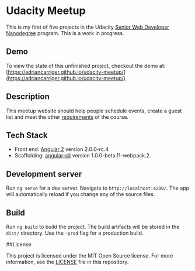 # Udacity Meetup

This is my first of five projects in the Udacity [Senior Web Developer Nanodegree](https://www.udacity.com/course/senior-web-developer-nanodegree--nd802) program. This is a work in progress.

## Demo

To view the state of this unfinished project, checkout the demo at: [https://adriancarriger.github.io/udacity-meetup/](https://adriancarriger.github.io/udacity-meetup/)

## Description

This meetup website should help people schedule events, create a guest list and meet the other [requirements](REQUIREMENTS.md) of the course.

## Tech Stack

* Front end: [Angular 2](https://github.com/angular/angular) version 2.0.0-rc.4
* Scaffolding: [angular-cli](https://github.com/angular/angular-cli) version 1.0.0-beta.11-webpack.2.

## Development server
Run `ng serve` for a dev server. Navigate to `http://localhost:4200/`. The app will automatically reload if you change any of the source files.

## Build

Run `ng build` to build the project. The build artifacts will be stored in the `dist/` directory. Use the `-prod` flag for a production build.

##License

This project is licensed under the MIT Open Source license. For more information, see the [LICENSE](LICENSE) file in this repository.
